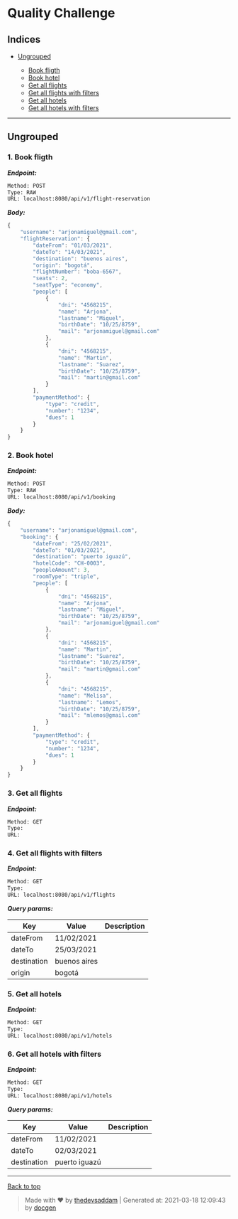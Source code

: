 
# Quality Challenge



## Indices

* [Ungrouped](#ungrouped)

  * [Book fligth](#1-book-fligth)
  * [Book hotel](#2-book-hotel)
  * [Get all flights](#3-get-all-flights)
  * [Get all flights with filters](#4-get-all-flights-with-filters)
  * [Get all hotels](#5-get-all-hotels)
  * [Get all hotels with filters](#6-get-all-hotels-with-filters)


--------


## Ungrouped



### 1. Book fligth



***Endpoint:***

```bash
Method: POST
Type: RAW
URL: localhost:8080/api/v1/flight-reservation
```



***Body:***

```js        
{
    "username": "arjonamiguel@gmail.com",
    "flightReservation": {
        "dateFrom": "01/03/2021",
        "dateTo": "14/03/2021",
        "destination": "buenos aires",
        "origin": "bogotá",
        "flightNumber": "boba-6567",
        "seats": 2, 
        "seatType": "economy",
        "people": [
            {
                "dni": "4568215",
                "name": "Arjona",
                "lastname": "Miguel",
                "birthDate": "10/25/8759",
                "mail": "arjonamiguel@gmail.com"
            },
            {
                "dni": "4568215",
                "name": "Martin",
                "lastname": "Suarez",
                "birthDate": "10/25/8759",
                "mail": "martin@gmail.com"
            }
        ],
        "paymentMethod": {
            "type": "credit",
            "number": "1234",
            "dues": 1
        }
    }
}
```



### 2. Book hotel



***Endpoint:***

```bash
Method: POST
Type: RAW
URL: localhost:8080/api/v1/booking
```



***Body:***

```js        
{
    "username": "arjonamiguel@gmail.com",
    "booking": {
        "dateFrom": "25/02/2021",
        "dateTo": "01/03/2021",
        "destination": "puerto iguazú",
        "hotelCode": "CH-0003",
        "peopleAmount": 3, 
        "roomType": "triple",
        "people": [
            {
                "dni": "4568215",
                "name": "Arjona",
                "lastname": "Miguel",
                "birthDate": "10/25/8759",
                "mail": "arjonamiguel@gmail.com"
            },
            {
                "dni": "4568215",
                "name": "Martin",
                "lastname": "Suarez",
                "birthDate": "10/25/8759",
                "mail": "martin@gmail.com"
            },
            {
                "dni": "4568215",
                "name": "Melisa",
                "lastname": "Lemos",
                "birthDate": "10/25/8759",
                "mail": "mlemos@gmail.com"
            }
        ],
        "paymentMethod": {
            "type": "credit",
            "number": "1234",
            "dues": 1
        }
    }
}
```



### 3. Get all flights



***Endpoint:***

```bash
Method: GET
Type: 
URL: 
```



### 4. Get all flights with filters



***Endpoint:***

```bash
Method: GET
Type: 
URL: localhost:8080/api/v1/flights
```



***Query params:***

| Key | Value | Description |
| --- | ------|-------------|
| dateFrom | 11/02/2021 |  |
| dateTo | 25/03/2021 |  |
| destination | buenos aires |  |
| origin | bogotá |  |



### 5. Get all hotels



***Endpoint:***

```bash
Method: GET
Type: 
URL: localhost:8080/api/v1/hotels
```



### 6. Get all hotels with filters



***Endpoint:***

```bash
Method: GET
Type: 
URL: localhost:8080/api/v1/hotels
```



***Query params:***

| Key | Value | Description |
| --- | ------|-------------|
| dateFrom | 11/02/2021 |  |
| dateTo | 02/03/2021 |  |
| destination | puerto iguazú |  |



---
[Back to top](#quality-challenge)
> Made with &#9829; by [thedevsaddam](https://github.com/thedevsaddam) | Generated at: 2021-03-18 12:09:43 by [docgen](https://github.com/thedevsaddam/docgen)
